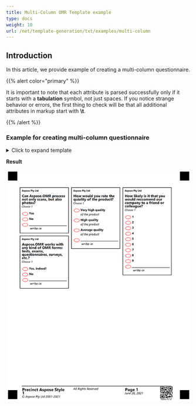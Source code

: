 ```yaml
---
title: Multi-Column OMR Template example
type: docs
weight: 10
url: /net/template-generation/txt/examples/multi-column
---
```


## **Introduction**
In this article, we provide example of creating a multi-column questionnaire.

{{% alert color="primary" %}} 

It is important to note that each attribute is parsed successfully only if it starts with a **tabulation** symbol, not just spaces. If you notice strange behavior or errors, the first thing to check will be that all additional attributes in markup start with **\t**.

{{% /alert %}} 

### **Example for creating multi-column questionnaire**

<details>
  <summary>Click to expand template</summary>

````text
?container=1-st
	columns_count=3
?block=Process
	column=1
	border=Square
	border_size=5
	border_color=Black
?paragraph=Process
?content=Aspose Pty Ltd
	font_style=Bold
	font_size=8
?content=Can Aspose.OMR process not only scans, but also photos?
	font_style=Bold
	font_size=12
?content=Choose 1
	font_style=Regular
	font_size=9	
&paragraph
?vertical_choicebox=Can Aspose.OMR process not only scans, but also photos?
?answer=Yes
?content=Yes
	font_style=Bold
	font_size=10
&answer
?answer=No
?content=No
	font_style=Bold
	font_size=10
&answer
&vertical_choicebox 	
&block
?block=Rate
	column=2
	border=Square
	border_size=5
	border_color=Black
?paragraph=Rate
?content=Aspose Pty Ltd
	font_style=Bold
	font_size=8
?content=How would you rate the quality of the product?
	font_style=Bold
	font_size=12
?content=Choose 1
	font_style=Regular
	font_size=9	
&paragraph
?vertical_choicebox=How would you rate the quality of the product:
?answer=5
?content=Very high quality
	font_style=Bold
	font_size=10
?content=of the product
	font_size=10
&answer
?answer=4
?content=High quality
	font_style=Bold
	font_size=10
?content=of the product
	font_size=10
&answer
?answer=3
?content=Average quality
	font_style=Bold
	font_size=10
?content=of the product
	font_size=10
&answer
&vertical_choicebox 	
&block
?block=Forms
	column=1
	border=Square
	border_size=5
	border_color=Black
?paragraph=Forms
?content=Aspose Pty Ltd
	font_style=Bold
	font_size=8
?content=Aspose.OMR works with any kind of OMR forms: tests, exams, questionnaires, surveys, etc.?
	font_style=Bold
	font_size=12
?content=Choose 1
	font_style=Regular
	font_size=9	
&paragraph
?vertical_choicebox=Aspose.OMR works with any kind of OMR forms: tests, exams, questionnaires, surveys, etc.?
?answer=Yes
?content=Yes, indeed!
	font_style=Bold
	font_size=10
&answer
?answer=No
?content=No
	font_style=Bold
	font_size=10
&answer
&vertical_choicebox 	
&block
?block=Recommend
	column=3
	border=Square
	border_size=5
	border_color=Black
?paragraph=Recommend
?content=Aspose Pty Ltd
	font_style=Bold
	font_size=8
?content=How likely is it that you would recommend our company to a friend or colleague?
	font_style=Bold
	font_size=12
?content=Choose 1
	font_style=Regular
	font_size=9	
&paragraph
?vertical_choicebox=How likely is it that you would recommend our company to a friend or colleague?
?answer=1
?content=1
	font_style=Bold
	font_size=10
&answer
?answer=2
?content=2
	font_style=Bold
	font_size=10
&answer
?answer=3
?content=3
	font_style=Bold
	font_size=10
&answer
?answer=4
?content=4
	font_style=Bold
	font_size=10
&answer
?answer=5
?content=5
	font_style=Bold
	font_size=10
&answer
?answer=6
?content=6
	font_style=Bold
	font_size=10
&answer
?answer=7
?content=7
	font_style=Bold
	font_size=10
&answer
?answer=8
?content=8
	font_style=Bold
	font_size=10
&answer
?answer=9
?content=9
	font_style=Bold
	font_size=10
&answer
&vertical_choicebox 	
&block
&container

?barcode=Test4
	value=Aspose Pty Ltd
	height=250
	codetext=true
	align = right
	Y=3030
	x=2100
?container=Footer
	columns_count=3
	type=footer
?block=1
	column=1
?paragraph=1
?content=Precinct Aspose Style 1
	font_style=Bold
	font_size=14
?content=© Aspose Pty Ltd 2001-2021
	font_style=Regular
	font_size=10
&paragraph
&block
?block=2
	column=2
?paragraph=2
?content=All Rights Reserved
	font_style=Regular
	font_size=10
&paragraph
&block
?block=3
	column=3
?paragraph=3
?content=Page 1
	font_style=Bold
	font_size=14
?content=June 26, 2021
	font_style=Regular
	font_size=10
&paragraph
&block
&container
````
</details>


**Result**

**![todo:image_alt_text](multi-column-template-template.png)**



